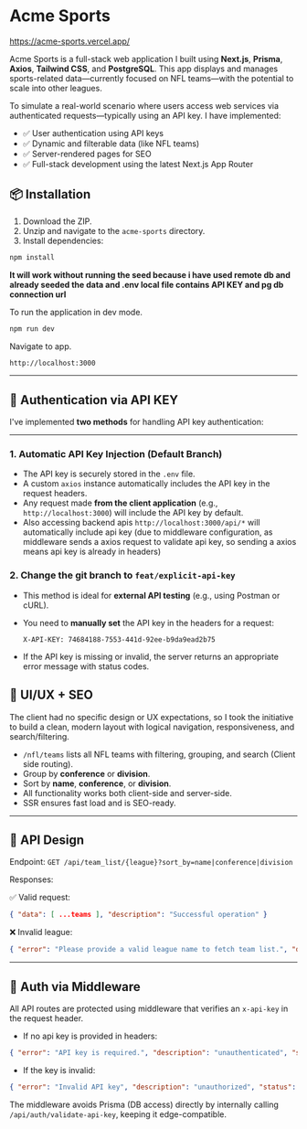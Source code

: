 # Acme Sports

https://acme-sports.vercel.app/

Acme Sports is a full-stack web application I built using **Next.js**, **Prisma**, **Axios**, **Tailwind CSS**, and **PostgreSQL**. This app displays and manages sports-related data—currently focused on NFL teams—with the potential to scale into other leagues.

To simulate a real-world scenario where users access web services via authenticated requests—typically using an API key. I have implemented:

- ✅ User authentication using API keys
- ✅ Dynamic and filterable data (like NFL teams)
- ✅ Server-rendered pages for SEO
- ✅ Full-stack development using the latest Next.js App Router

## 📦 Installation

1. Download the ZIP.
2. Unzip and navigate to the `acme-sports` directory.
3. Install dependencies:

```bash
npm install
```

**It will work without running the seed because i have used remote db and already seeded the data and .env local file contains API KEY and pg db connection url**

To run the application in dev mode.
```bash
npm run dev
```

Navigate to app.
```bash
http://localhost:3000
```

---

## 🔐 Authentication via API KEY

I've implemented **two methods** for handling API key authentication:

---

### 1. Automatic API Key Injection (Default Branch)
- The API key is securely stored in the `.env` file.
- A custom `axios` instance automatically includes the API key in the request headers.
- Any request made **from the client application** (e.g., `http://localhost:3000`) will include the API key by default.
- Also accessing backend apis `http://localhost:3000/api/*` will automatically include api key (due to middleware configuration, as middleware sends a axios request to validate api key, so sending a axios means api key is already in headers)

### 2. Change the git branch to `feat/explicit-api-key`
  - This method is ideal for **external API testing** (e.g., using Postman or cURL).
- You need to **manually set** the API key in the headers for a request:

  ```http
  X-API-KEY: 74684188-7553-441d-92ee-b9da9ead2b75
  ```
- If the API key is missing or invalid, the server returns an appropriate error message with status codes.


## 🎨 UI/UX + SEO

The client had no specific design or UX expectations, so I took the initiative to build a clean, modern layout with logical navigation, responsiveness, and search/filtering.

- `/nfl/teams` lists all NFL teams with filtering, grouping, and search (Client side routing).
- Group by **conference** or **division**.
- Sort by **name**, **conference**, or **division**.
- All functionality works both client-side and server-side.
- SSR ensures fast load and is SEO-ready.

---

## 🧐 API Design

Endpoint:
`GET /api/team_list/{league}?sort_by=name|conference|division`

Responses:

✅ Valid request:

```json
{ "data": [ ...teams ], "description": "Successful operation" }
```

❌ Invalid league:

```json
{ "error": "Please provide a valid league name to fetch team list.", "description": "invalid request" }
```

---

## 🔐 Auth via Middleware

All API routes are protected using middleware that verifies an `x-api-key` in the request header.

- If no api key is provided in headers:

```json
{ "error": "API key is required.", "description": "unauthenticated", "status": 401 }
```

- If the key is invalid:

```json
{ "error": "Invalid API key", "description": "unauthorized", "status": 403 }
```

The middleware avoids Prisma (DB access) directly by internally calling `/api/auth/validate-api-key`, keeping it edge-compatible.
